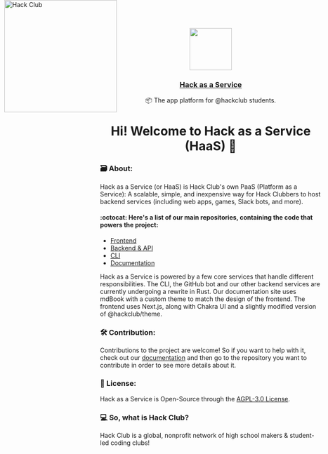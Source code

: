 <p align="center">
   <a href="https://hackclub.app">
      <img src="https://avatars.githubusercontent.com/u/84053203?s=200&v=4" height="96">
      <h3 align="center">Hack as a Service</h3>
   </a>
      <p align="center">📦 The app platform for @hackclub students.</p>
    
</p>

<div align="center">
   
# Hi! Welcome to Hack as a Service (HaaS)  👋

</div>   
   
### 🗃️ About: 

Hack as a Service (or HaaS) is Hack Club's own PaaS (Platform as a Service): A scalable, simple, and inexpensive way for Hack Clubbers to host backend services (including web apps, games, Slack bots, and more). 

#### :octocat: Here's a list of our main repositories, containing the code that powers the project:

- [Frontend](https://github.com/hack-as-a-service/frontend) 
- [Backend & API](https://github.com/hack-as-a-service/api)
- [CLI](https://github.com/hack-as-a-service/cli)
- [Documentation](https://github.com/hack-as-a-service/docs)

Hack as a Service is powered by a few core services that handle different responsibilities. The CLI, the GitHub bot and our other backend services are currently undergoing a rewrite in Rust. Our documentation site uses mdBook with a custom theme to match the design of the frontend. The frontend uses Next.js, along with Chakra UI and a slightly modified version of @hackclub/theme.

### 🛠️ Contribution:
Contributions to the project are welcome! So if you want to help with it, check out our [documentation](https://haas.hackclub.com/docs/) and then go to the repository you want to contribute in order to see more details about it.

### 🍱 License:

Hack as a Service is Open-Source through the [AGPL-3.0 License](https://github.com/hack-as-a-service/.github/blob/main/LICENSE).

### 💻 So, what is Hack Club? 
Hack Club is a global, nonprofit network of high school makers & student-led coding clubs!

<a href="https://hackclub.com/"><img style="position: absolute; top: 0; left: 10px; border: 0; width: 256px; z-index: 999;" src="https://assets.hackclub.com/flag-orpheus-left.svg" alt="Hack Club"/></a>
